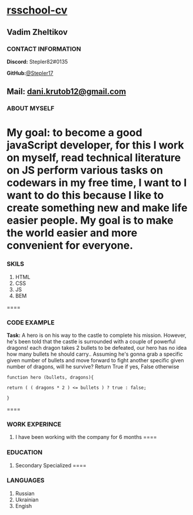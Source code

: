 # [rsschool-cv](https://Stepler17.github.io/rsschool-cv/)

## Vadim Zheltikov

### CONTACT INFORMATION

__Discord:__ Stepler82#0135

__GitHub:__[@Stepler17](https://github.com/Stepler17)

__Mail:__ dani.krutob12@gmail.com
---
### ABOUT MYSELF
__My goal:__ to become a good javaScript developer,
for this I work on myself, read technical literature on JS
perform various tasks on codewars in my free time, I want to
I want to do this because I like to create something new and make life easier
people. My goal is to make the world easier and more convenient for everyone.
====
### SKILS
1. HTML
2. CSS
3. JS
4. BEM

====
### CODE EXAMPLE
__Task:__ A hero is on his way to the castle to complete his mission. However, he's been told that the castle is surrounded with a couple of powerful dragons! each dragon takes 2 bullets to be defeated, our hero has no idea how many bullets he should carry.. Assuming he's gonna grab a specific given number of bullets and move forward to fight another specific given number of dragons, will he survive?
Return True if yes, False otherwise
```
function hero (bullets, dragons){

return ( ( dragons * 2 ) <= bullets ) ? true : false;

}

```
====
### WORK EXPERINCE
1. I have been working with the company for 6 months
====
### EDUCATION
1. Secondary Specialized
====
### LANGUAGES
1. Russian
2. Ukrainian
3. Engish